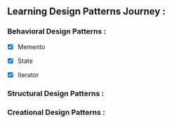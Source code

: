 ## Learning Design Patterns Journey :
### Behavioral Design Patterns : 
- [x] Memento 
- [x] State 
- [x] Iterator 


### Structural Design Patterns : 

### Creational Design Patterns : 
